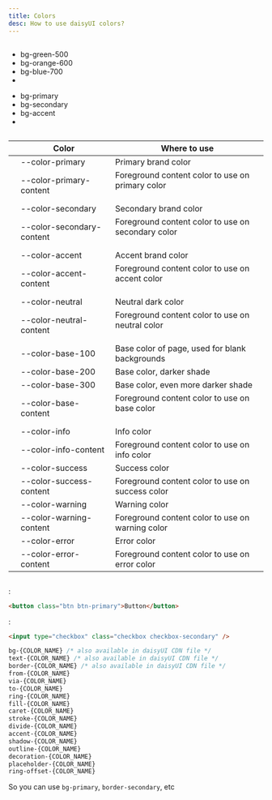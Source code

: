 ```yaml
---
title: Colors
desc: How to use daisyUI colors?
---
```


<script>
  import Translate from "$components/Translate.svelte"
</script>

## <Translate text="Introduction" />

<div class="max-w-3xl">

<Translate text="daisyUI is fully themeable and colorable," />
<Translate text="So instead of using constant color utility classes like:" />

- <span class="badge badge-xs bg-green-500"></span> bg-green-500
- <span class="badge badge-xs bg-orange-600"></span> bg-orange-600
- <span class="badge badge-xs bg-blue-700"></span> bg-blue-700
- <Translate text="etc." />

<Translate text="It's suggested to use semantic color utility classes like:" />

- <span class="badge badge-xs bg-primary"></span> bg-primary
- <span class="badge badge-xs bg-secondary"></span> bg-secondary
- <span class="badge badge-xs bg-accent"></span> bg-accent
- <Translate text="etc." />

<Translate text="Each color name contains CSS variables and each daisyUI theme applies color values to the utility classes when it is applied." />

## <Translate text="Benefits" />

<Translate text="Semantic color names make more sense because when we design interfaces, we don't just use any random color. We define a specific color palette with names like <code>primary</code>, <code>secondary</code>, etc. and we only use those specific colors in our interfaces." />
<Translate text="Also, using semantic color names makes theming easier. You wouldn't have to define dark-mode colors for every single element and you wouldn't be limited to only light/dark themes. you can have multiple themes available and each theme is just a few lines of CSS variables." />

</div>

## <Translate text="List of all daisyUI color names" />

<Translate text="You can use these color names in your theme or in utility classes." />

<div class="overflow-x-auto">
<div class="whitespace-nowrap">

| | Color | Where to use |
| --- | --- | ---
| <span class="badge bg-primary"></span>           | --color-primary | Primary brand color
| <span class="badge bg-primary-content"></span>   | --color-primary-content | Foreground content color to use on primary color <br/><br/>
| <span class="badge bg-secondary"></span>         | --color-secondary | Secondary brand color
| <span class="badge bg-secondary-content"></span> | --color-secondary-content | Foreground content color to use on secondary color <br/><br/>
| <span class="badge bg-accent"></span>            | --color-accent | Accent brand color
| <span class="badge bg-accent-content"></span>    | --color-accent-content | Foreground content color to use on accent color <br/><br/>
| <span class="badge bg-neutral"></span>           | --color-neutral | Neutral dark color
| <span class="badge bg-neutral-content"></span>   | --color-neutral-content | Foreground content color to use on neutral color <br/><br/>
| <span class="badge bg-base-100"></span>          | --color-base-100 | Base color of page, used for blank backgrounds
| <span class="badge bg-base-200"></span>          | --color-base-200 | Base color, darker shade
| <span class="badge bg-base-300"></span>          | --color-base-300 | Base color, even more darker shade
| <span class="badge bg-base-content"></span>      | --color-base-content | Foreground content color to use on base color <br/><br/>
| <span class="badge bg-info"></span>              | --color-info | Info color
| <span class="badge bg-info-content"></span>      | --color-info-content | Foreground content color to use on info color
| <span class="badge bg-success"></span>           | --color-success | Success color
| <span class="badge bg-success-content"></span>   | --color-success-content | Foreground content color to use on success color
| <span class="badge bg-warning"></span>           | --color-warning | Warning color
| <span class="badge bg-warning-content"></span>   | --color-warning-content | Foreground content color to use on warning color
| <span class="badge bg-error"></span>             | --color-error | Error color
| <span class="badge bg-error-content"></span>     | --color-error-content | Foreground content color to use on error color

</div>
</div>

## <Translate text="How to use" />

<Translate text="Some daisyUI components come with modifier class names and that modifier class name will apply a color." />

<Translate text="For example" />:

```html
<button class="btn btn-primary">Button</button>
```

<Translate text="Or" />:

```html
<input type="checkbox" class="checkbox checkbox-secondary" />
```

<Translate text="You can also use color names in utility classes just like Tailwind's original color names." />
<Translate text="These are utility classes that can be used with a color name:" />

```css
bg-{COLOR_NAME} /* also available in daisyUI CDN file */
text-{COLOR_NAME} /* also available in daisyUI CDN file */
border-{COLOR_NAME} /* also available in daisyUI CDN file */
from-{COLOR_NAME}
via-{COLOR_NAME}
to-{COLOR_NAME}
ring-{COLOR_NAME}
fill-{COLOR_NAME}
caret-{COLOR_NAME}
stroke-{COLOR_NAME}
divide-{COLOR_NAME}
accent-{COLOR_NAME}
shadow-{COLOR_NAME}
outline-{COLOR_NAME}
decoration-{COLOR_NAME}
placeholder-{COLOR_NAME}
ring-offset-{COLOR_NAME}
```

So you can use `bg-primary`, `border-secondary`, etc
